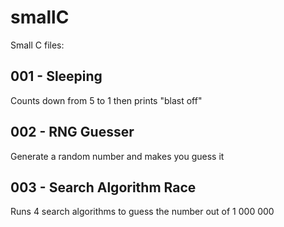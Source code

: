 # smallC
Small C files:

## 001 - Sleeping
Counts down from 5 to 1 then prints "blast off"
## 002 - RNG Guesser
Generate a random number and makes you guess it
## 003 - Search Algorithm Race
Runs 4 search algorithms to guess the number out of 1 000 000
